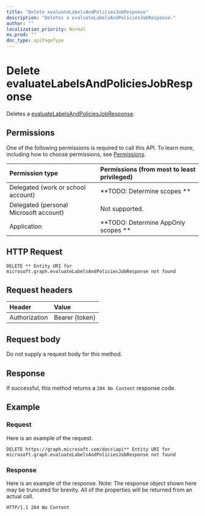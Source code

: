 ```yaml
---
title: "Delete evaluateLabelsAndPoliciesJobResponse"
description: "Deletes a evaluateLabelsAndPoliciesJobResponse."
author: ""
localization_priority: Normal
ms.prod: ""
doc_type: apiPageType
---
```


# Delete evaluateLabelsAndPoliciesJobResponse

Deletes a [evaluateLabelsAndPoliciesJobResponse](../resources/evaluatelabelsandpoliciesjobresponse.md).

## Permissions
One of the following permissions is required to call this API. To learn more, including how to choose permissions, see [Permissions](/concepts/permissions-reference.md).

|Permission type|Permissions (from most to least privileged)|
|:---|:---|
|Delegated (work or school account)|**TODO: Determine scopes **|
|Delegated (personal Microsoft account)|Not supported.|
|Application|**TODO: Determine AppOnly scopes **|

## HTTP Request
<!-- {
  "blockType": "ignored"
}
-->
``` http
DELETE ** Entity URI for microsoft.graph.evaluateLabelsAndPoliciesJobResponse not found
```

## Request headers
|Header|Value|
|:---|:---|
|Authorization|Bearer {token}|

## Request body
Do not supply a request body for this method.

## Response
If successful, this method returns a `204 No Content` response code.

## Example

### Request
Here is an example of the request.
<!-- {
  "blockType": "request",
  "name": "delete_evaluatelabelsandpoliciesjobresponse"
}
-->
``` http
DELETE https://graph.microsoft.com/docs\api** Entity URI for microsoft.graph.evaluateLabelsAndPoliciesJobResponse not found
```

### Response
Here is an example of the response. Note: The response object shown here may be truncated for brevity. All of the properties will be returned from an actual call.
<!-- {
  "blockType": "response",
  "truncated": true
}
-->
``` http
HTTP/1.1 204 No Content
```


